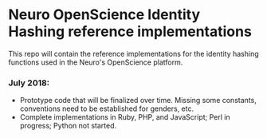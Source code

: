 
# Neuro OpenScience Identity Hashing reference implementations

This repo will contain the reference implementations for
the identity hashing functions used in the Neuro's OpenScience
platform.

### July 2018:

* Prototype code that will be finalized over time. Missing
  some constants, conventions need to be established for genders, etc.
* Complete implementations in Ruby, PHP, and JavaScript; Perl in progress; Python not started.
